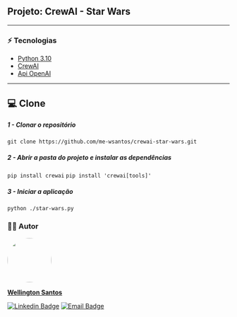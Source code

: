 ## Projeto: CrewAI - Star Wars
<hr>

### :zap: Tecnologias
* [Python 3.10](https://python.org/)
* [CrewAI](https://www.crewai.com/)
* [Api OpenAI](https://platform.openai.com/docs/overview)
<hr>

## :computer: Clone

##### 1 - Clonar o repositório
  `git clone https://github.com/me-wsantos/crewai-star-wars.git`

##### 2 - Abrir a pasta do projeto e instalar as dependências
  `pip install crewai`
  `pip install 'crewai[tools]'`

##### 3 - Iniciar a aplicação
  `python ./star-wars.py`

### :technologist: Autor
  <a href="https://github.com/me-wsantos">
   <img style="border-radius: 50%;" src="https://avatars.githubusercontent.com/u/179779189?v=4" width="100px;" alt=""/>
   <br />
   <p><b>Wellington Santos</b></sub></a> <a href="https://github.com/me-wsantos" title="GitHub"></a></p>
  
  [![Linkedin Badge](https://img.shields.io/badge/-Wellington--Santos-blue?style=flat-square&logo=Linkedin&logoColor=white&link=https://www.linkedin.com/in/wellington-lima-dos-santos-13343143/)](https://www.linkedin.com/in/-wellington-santos/)
  [![Email Badge](https://img.shields.io/badge/-me@wellington--santos.com-c14438?style=flat-square&logo=Gmail&color=11ab3a&logoColor=white&link=mailto:me@wellington-santos.com)](mailto:me@wellington-santos.com)
